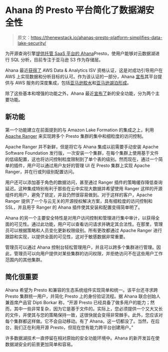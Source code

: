 # Ahana 的 Presto 平台简化了数据湖安全性

> 原文：<https://thenewstack.io/ahanas-presto-platform-simplifies-data-lake-security/>

为开源查询引擎[提供托管 SaaS 平台的 Ahana](https://prestodb.io/)Presto，使用户能够对云数据湖进行 SQL 分析，目前专注于亚马逊 S3 作为存储层。

Ahana 最近[获得了](https://www.globenewswire.com/news-release/2021/11/10/2331489/0/en/Ahana-Achieves-AWS-Data-Analytics-ISV-Competency-Status.html) AWS Data & Analytics ISV 资格认证，这是对成功引导用户在 AWS 上实现数据和分析目标的认可。作为该认证的一部分，Ahana [宣布](https://www.globenewswire.com/news-release/2021/12/09/2349150/0/en/Ahana-Cloud-for-Presto-Delivers-Deep-Integration-with-AWS-Lake-Formation-Through-Participation-in-Launch-Program.html)其平台提供与 AWS 服务的深度集成，包括[亚马逊胶水](https://aws.amazon.com/glue/)和[亚马逊湖泊形成](https://aws.amazon.com/lake-formation/)。

除了这些基本和增强的功能之外，Ahana 最近[宣布了](https://ahana.io/press-releases/ahana-announces-new-security-capabilities/)新的安全功能，分为两个主要功能。

## 新功能

第一个功能建立在前面提到的与 Amazon Lake Formation 的集成之上，利用 [Apache Ranger](https://ranger.apache.org/) 来实现跨多个 Presto 集群的集中和细粒度的访问控制。

Apache Ranger 并不新鲜，但是将它与 Ahana 集成以前需要手动安装 Apache Software Foundation 发行版，一次安装一个集群，在每个集群上使用基于文件的低级配置，这也将访问控制粒度限制到了单个表的级别。然而现在，通过一个简单的插件，用户可以通过用户友好的管理 UI 在 Presto 集群上实现 Apache Ranger，并在行或列级别配置访问。

用户还可以添加基于角色的数据访问，甚至通过 Ranger 插件的策略缓存降低查询延迟。这种集成特别有利于那些在云中实现大数据并希望使用 Ranger 这样的开源组件的用户，避免了锁定，并且仍然很容易做到。对于这样的客户，Apache Ranger 提供了一个与云无关的开源授权解决方案，具有细粒度的访问控制和 SSL，并且用于 Ranger 的 Ahana 插件使其安装和配置变得简单明了。

Ahana 的另一个主要安全特性是对用户访问控制和管理进行集中审计，以获得全面的可见性。通过此功能，用户可以查看访问请求并确定其合法性。在那里，管理员可以根据策略和人员变化更新权限级别。所有更改都通过 Apache Ranger 进行跟踪和实现，以提供全面的可见性，这对于敏感数据非常重要。

管理员可以通过 Ahana 控制台轻松管理用户，并且可以跨多个集群进行管理。因此，管理员可以向用户提供对某些集群的访问权限，并拒绝访问不在这些用户工作范围内的其他集群。

## 简化很重要

Ahana 希望为 Presto 和兼容的生态系统组件实现简单和统一。该平台还寻求跨 Presto 集群统一用户，并简化 Presto 上的身份验证流程。据 Ahana 联合创始人兼首席产品官 Dipti Borkar 称，“开源 Presto 已经具备了做多用户的能力；然而，其中一些非常复杂，因为它是基于文件的。实际上，您必须提供一个又大又长的文件，并使其与您的策略保持一致，这很快就会变得非常棘手。此外，您应该对每个集群都这样做。它不会自动移动。有了 Ahana，这一切都没了。当然，在后台，我们正在利用开源 Presto，但现在您有能力跨平台创建用户。”

许多数据湖技术一直停留在相对原始的安全功能环境中。Ahana 的新开发旨在使数据湖安全的前景更加简单和容易。

<svg xmlns:xlink="http://www.w3.org/1999/xlink" viewBox="0 0 68 31" version="1.1"><title>Group</title> <desc>Created with Sketch.</desc></svg>